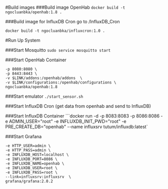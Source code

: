 #Build images
###Build image OpenHab
```docker build -t ngocluanbka/openhab:1.8 .```

###Build image for InfluxDB Cron
go to /InfluxDB_Cron  

```docker build -t ngocluanbka/influxcron:1.0 .```


#Run Up System

###Start Mosquitto
```sudo service mosquitto start```

###Start OpenHab Container
```docker run \
-p 8080:8080 \ 
-p 8443:8443 \
-v $LINK/addons:/openhab/addons  \
-v $LINK/configurations:/openhab/configurations \
ngocluanbka/openhab:1.8
```

###Start emulator
```./start_sensor.sh```

###Start InfluxDB Cron (get data from openhab and send to InfluxDB)


###Start InfluxDB Container
```docker run -d -p 8083:8083 -p 8086:8086 -e ADMIN_USER="root" -e INFLUXDB_INIT_PWD="root" -e PRE_CREATE_DB="openhab" --name influxsrv tutum/influxdb:latest`

###Start Grafana
```docker run -d -p 3000:3000 \
-e HTTP_USER=admin \
-e HTTP_PASS=admin \
-e INFLUXDB_HOST=localhost \
-e INFLUXDB_PORT=8086 \
-e INFLUXDB_NAME=openhab \
-e INFLUXDB_USER=root \
-e INFLUXDB_PASS=root \
--link=influxsrv:influxsrv  \
grafana/grafana:2.0.2
```
